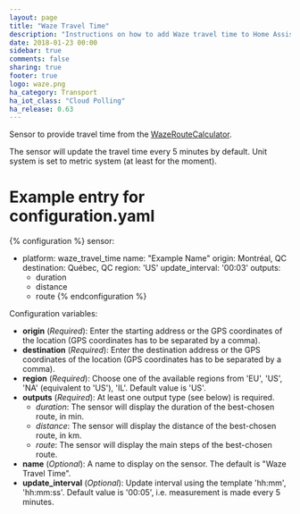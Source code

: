 ```yaml
---
layout: page
title: "Waze Travel Time"
description: "Instructions on how to add Waze travel time to Home Assistant."
date: 2018-01-23 00:00
sidebar: true
comments: false
sharing: true
footer: true
logo: waze.png
ha_category: Transport
ha_iot_class: "Cloud Polling"
ha_release: 0.63
---
```


Sensor to provide travel time from the [WazeRouteCalculator](https://github.com/kovacsbalu/WazeRouteCalculator).

The sensor will update the travel time every 5 minutes by default.
Unit system is set to metric system (at least for the moment).


# Example entry for configuration.yaml
{% configuration %}
sensor:
  - platform: waze_travel_time
    name: "Example Name"
    origin: Montréal, QC
    destination: Québec, QC
    region: 'US'
    update_interval: '00:03'
    outputs:
     - duration
     - distance
     - route
{% endconfiguration %}

Configuration variables:
- **origin** (*Required*): Enter the starting address or the GPS coordinates of the location (GPS coordinates has to be separated by a comma).
- **destination** (*Required*): Enter the destination address or the GPS coordinates of the location (GPS coordinates has to be separated by a comma).
- **region** (*Required*): Choose one of the available regions from 'EU', 'US', 'NA' (equivalent to 'US'), 'IL'. Default value is 'US'.
- **outputs** (*Required*): At least one output type (see below) is required.
  - *duration*: The sensor will display the duration of the best-chosen route, in min.
  - *distance*: The sensor will display the distance of the best-chosen route, in km.
  - *route*: The sensor will display the main steps of the best-chosen route.
- **name** (*Optional*): A name to display on the sensor. The default is "Waze Travel Time".
- **update_interval** (*Optional*): Update interval using the template 'hh:mm', 'hh:mm:ss'. Default value is '00:05', i.e. measurement is made every 5 minutes.
